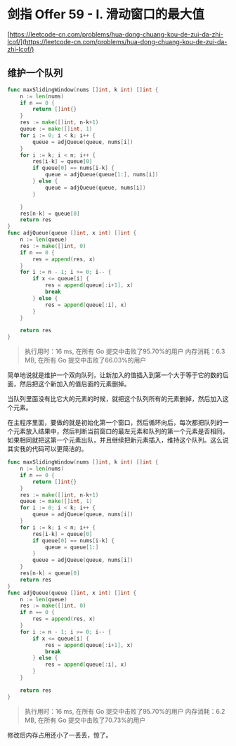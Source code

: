 # 剑指 Offer 59 - I. 滑动窗口的最大值
[https://leetcode-cn.com/problems/hua-dong-chuang-kou-de-zui-da-zhi-lcof/](https://leetcode-cn.com/problems/hua-dong-chuang-kou-de-zui-da-zhi-lcof/)
## 维护一个队列
```go
func maxSlidingWindow(nums []int, k int) []int {
	n := len(nums)
	if n == 0 {
		return []int{}
	}
	res := make([]int, n-k+1)
	queue := make([]int, 1)
	for i := 0; i < k; i++ {
		queue = adjQueue(queue, nums[i])
	}
	for i := k; i < n; i++ {
		res[i-k] = queue[0]
		if queue[0] == nums[i-k] {
			queue = adjQueue(queue[1:], nums[i])
		} else {
			queue = adjQueue(queue, nums[i])
		}

	}
	res[n-k] = queue[0]
	return res
}
func adjQueue(queue []int, x int) []int {
	n := len(queue)
	res := make([]int, 0)
	if n == 0 {
		res = append(res, x)
	}
	for i := n - 1; i >= 0; i-- {
		if x <= queue[i] {
			res = append(queue[:i+1], x)
			break
		} else {
			res = append(queue[:i], x)
		}
	}

	return res
}
```
>执行用时：16 ms, 在所有 Go 提交中击败了95.70%的用户
内存消耗：6.3 MB, 在所有 Go 提交中击败了66.03%的用户

简单地说就是维护一个双向队列，让新加入的值插入到第一个大于等于它的数的后面，然后把这个新加入的值后面的元素删掉。

当队列里面没有比它大的元素的时候，就把这个队列所有的元素删掉，然后加入这个元素。

在主程序里面，要做的就是初始化第一个窗口，然后循环向后，每次都把队列的一个元素放入结果中，然后判断当前窗口的最左元素和队列的第一个元素是否相同，如果相同就把这第一个元素出队，并且继续把新元素插入，维持这个队列。这么说其实我的代码可以更简洁的。

```go
func maxSlidingWindow(nums []int, k int) []int {
	n := len(nums)
	if n == 0 {
		return []int{}
	}
	res := make([]int, n-k+1)
	queue := make([]int, 1)
	for i := 0; i < k; i++ {
		queue = adjQueue(queue, nums[i])
	}
	for i := k; i < n; i++ {
		res[i-k] = queue[0]
		if queue[0] == nums[i-k] {
			queue = queue[1:]
		}
		queue = adjQueue(queue, nums[i])
	}
	res[n-k] = queue[0]
	return res
}
func adjQueue(queue []int, x int) []int {
	n := len(queue)
	res := make([]int, 0)
	if n == 0 {
		res = append(res, x)
	}
	for i := n - 1; i >= 0; i-- {
		if x <= queue[i] {
			res = append(queue[:i+1], x)
			break
		} else {
			res = append(queue[:i], x)
		}
	}

	return res
}
```
>执行用时：16 ms, 在所有 Go 提交中击败了95.70%的用户
内存消耗：6.2 MB, 在所有 Go 提交中击败了70.73%的用户

修改后内存占用还小了一丢丢，惊了。